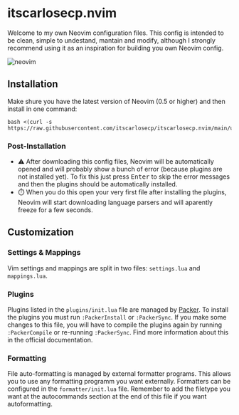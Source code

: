 # itscarlosecp.nvim

Welcome to my own Neovim configuration files. This config is intended to be clean, simple to undestand, mantain and modify, although I strongly recommend using it as an inspiration for building you own Neovim config.

![neovim](https://user-images.githubusercontent.com/47466248/131421510-8b6aabb6-1480-4938-a6ea-bd5d7f923d44.png)

## Installation

Make shure you have the latest version of Neovim (0.5 or higher) and then install in one command:

```shell
bash <(curl -s https://raw.githubusercontent.com/itscarlosecp/itscarlosecp.nvim/main/utils/install.sh)
```

### Post-Installation

- ⚠️ After downloading this config files, Neovim will be automatically opened and will probably show a bunch of error (because plugins are not installed yet). To fix this just press <kbd>Enter</kbd> to skip the error messages and then the plugins should be automatically installed.
- ⏱️ When you do this open your very first file after installing the plugins, Neovim will start downloading language parsers and will aparently freeze for a few seconds.

## Customization

### Settings & Mappings
Vim settings and mappings are split in two files: `settings.lua` and `mappings.lua`.

### Plugins
Plugins listed in the `plugins/init.lua` file are managed by [Packer](https://github.com/wbthomason/packer.nvim). To install the plugins you must run `:PackerInstall` or `:PackerSync`. If you make some changes to this file, you will have to compile the plugins again by running `:PackerCompile` or re-running `:PackerSync`. Find more information about this in the official documentation.

### Formatting
File auto-formatting is managed by external formatter programs. This allows you to use any formatting programm you want externally. Formatters can be configured in the `formatter/init.lua` file. Remember to add the filetype you want at the autocommands section at the end of this file if you want autoformatting.
